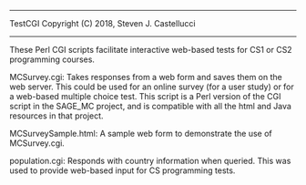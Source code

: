 ________________________________________________________________________

TestCGI Copyright (C) 2018, Steven J. Castellucci
________________________________________________________________________

These Perl CGI scripts facilitate interactive web-based tests for CS1 or CS2
programming courses.

MCSurvey.cgi: Takes responses from a web form and saves them on the web server.
This could be used for an online survey (for a user study) or for a web-based
multiple choice test. This script is a Perl version of the CGI script in the
SAGE_MC project, and is compatible with all the html and Java resources in that
project.

MCSurveySample.html: A sample web form to demonstrate the use of MCSurvey.cgi.

population.cgi: Responds with country information when queried. This was used
to provide web-based input for CS programming tests.
